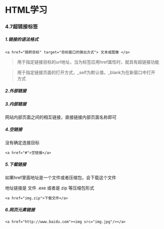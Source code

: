 # HTML学习

### 4.7超链接标签

##### 1.链接的语法格式

```
<a href="跳转目标" target="目标窗口的弹出方式"> 文本或图像 </a>
```

> 用于指定链接目标的url地址，当为标签应用href属性时，就具有超链接功能

> 用于指定链接页面的打开方式，_self为默认值，_blank为在新窗口中打开方式

##### 2.外部链接

##### 3.内部链接

网站内部页面之间的相互链接，直接链接内部页面名称即可

##### 4.空链接

没有确定连接目标

```
<a href="#">空链接</a>
```

##### 5.下载链接

如果href里面地址是一个文件或者压缩包，会下载这个文件

地址链接是 文件 .exe 或者是 zip 等压缩包形式

```
<a href="img.zip">下载文件</a>
```

##### 6.网页元素链接

```
<a href="http://www.baidu.com"><img src="img.jpg"/></a>
```
